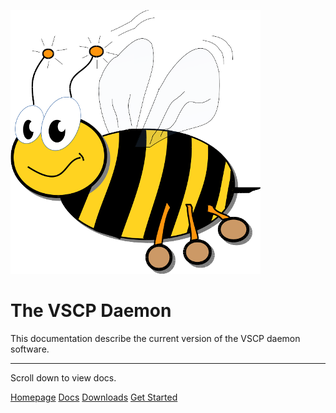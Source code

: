 

![VSCP logo](./images/logo_400.png)

# The VSCP Daemon

This documentation describe the current version of the VSCP daemon software.

---

Scroll down to view docs.

[Homepage](https://www.vscp.org)
[Docs](http://docs.vscp.org/)
[Downloads](https://www.vscp.org/#download)
[Get Started](./README)
